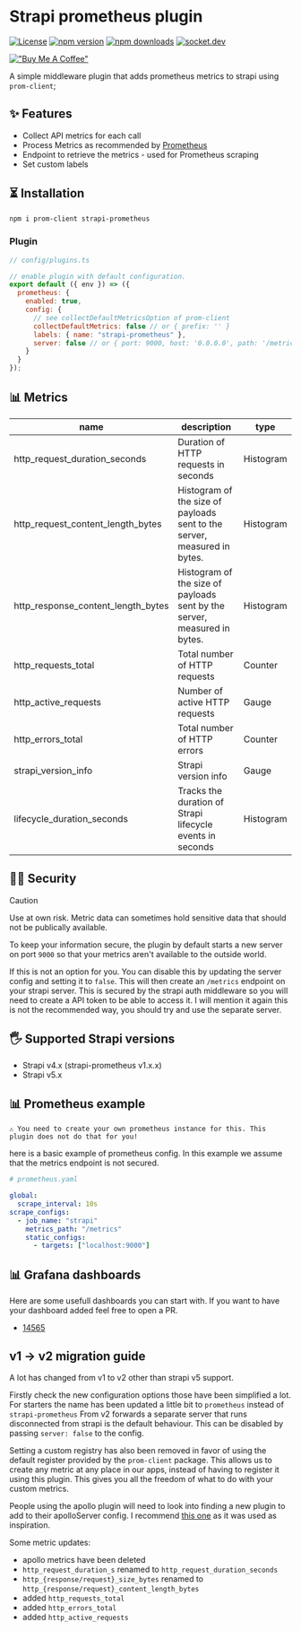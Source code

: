 # Strapi prometheus plugin

[![License][license-src]][license-href]
[![npm version][npm-version-src]][npm-version-href]
[![npm downloads][npm-downloads-src]][npm-downloads-href]
[![socket.dev][socket-dev-src]][socket-dev-href]

[!["Buy Me A Coffee"][coffee-src]][coffee-href]

A simple middleware plugin that adds prometheus metrics to strapi using `prom-client`;

## ✨ Features

- Collect API metrics for each call
- Process Metrics as recommended by [Prometheus](https://prometheus.io/docs/instrumenting/writing_clientlibs/#standard-and-runtime-collectors)
- Endpoint to retrieve the metrics - used for Prometheus scraping
- Set custom labels

## ⏳ Installation

```bash
npm i prom-client strapi-prometheus
```

### Plugin

```js
// config/plugins.ts

// enable plugin with default configuration.
export default ({ env }) => ({
  prometheus: {
    enabled: true,
    config: {
      // see collectDefaultMetricsOption of prom-client
      collectDefaultMetrics: false // or { prefix: '' }
      labels: { name: "strapi-prometheus" },
      server: false // or { port: 9000, host: '0.0.0.0', path: '/metrics' }
    }
  }
});
```

## 📊 Metrics

|name|description|type|
|---|---|---|
|http_request_duration_seconds|Duration of HTTP requests in seconds|Histogram|
|http_request_content_length_bytes|Histogram of the size of payloads sent to the server, measured in bytes.|Histogram|
|http_response_content_length_bytes|Histogram of the size of payloads sent by the server, measured in bytes.|Histogram|
|http_requests_total|Total number of HTTP requests|Counter|
|http_active_requests|Number of active HTTP requests|Gauge|
|http_errors_total|Total number of HTTP errors|Counter|
|strapi_version_info|Strapi version info|Gauge|
|lifecycle_duration_seconds|Tracks the duration of Strapi lifecycle events in seconds|Histogram|

## 👮‍♀️ Security

> [!CAUTION]
> Use at own risk. Metric data can sometimes hold sensitive data that should not be publically available.

To keep your information secure, the plugin by default starts a new server on port `9000` so that your metrics aren't available to the outside world.

If this is not an option for you. You can disable this by updating the server config and setting it to `false`. This will then create an `/metrics` endpoint on your strapi server. This is secured by the strapi auth middleware so you will need to create a API token to be able to access it. I will mention it again this is not the recommended way, you should try and use the separate server.

## 🖐 Supported Strapi versions

- Strapi v4.x (strapi-prometheus v1.x.x)
- Strapi v5.x

## 📊 Prometheus example

`⚠️ You need to create your own prometheus instance for this. This plugin does not do that for you!`

here is a basic example of prometheus config. In this example we assume that the metrics endpoint is not secured.

```yml
# prometheus.yaml

global:
  scrape_interval: 10s
scrape_configs:
  - job_name: "strapi"
    metrics_path: "/metrics"
    static_configs:
      - targets: ["localhost:9000"]
```

## 📊 Grafana dashboards

Here are some usefull dashboards you can start with. If you want to have your dashboard added feel free to open a PR.

- [14565](https://grafana.com/grafana/dashboards/14565)

## v1 -> v2 migration guide

A lot has changed from v1 to v2 other than strapi v5 support.

Firstly check the new configuration options those have been simplified a lot.
For starters the name has been updated a little bit to `prometheus` instead of `strapi-prometheus`
From v2 forwards a separate server that runs disconnected from strapi is the default behaviour. This can be disabled by passing `server: false` to the config.

Setting a custom registry has also been removed in favor of using the default register provided by the `prom-client` package. This allows us to create any metric at any place in our apps, instead of having to register it using this plugin. This gives you all the freedom of what to do with your custom metrics.

People using the apollo plugin will need to look into finding a new plugin to add to their apolloServer config. I recommend [this one](https://github.com/bfmatei/apollo-prometheus-exporter) as it was used as inspiration.

Some metric updates:

- apollo metrics have been deleted
- `http_request_duration_s` renamed to `http_request_duration_seconds`
- `http_{response/request}_size_bytes` renamed to `http_{response/request}_content_length_bytes`
- added `http_requests_total`
- added `http_errors_total`
- added `http_active_requests`

<!-- Badges -->

[npm-version-src]: https://img.shields.io/npm/v/strapi-prometheus.svg?style=flat&colorA=18181B&colorB=28CF8D
[npm-version-href]: https://npmjs.com/package/strapi-prometheus

[npm-downloads-src]: https://img.shields.io/npm/dt/strapi-prometheus.svg?style=flat&colorA=18181B&colorB=28CF8D
[npm-downloads-href]: https://npmjs.com/package/strapi-prometheus

[license-src]: https://img.shields.io/npm/l/strapi-prometheus.svg?style=flat&colorA=18181B&colorB=28CF8D
[license-href]: https://npmjs.com/package/strapi-prometheus

[socket-dev-src]: https://socket.dev/api/badge/npm/package/strapi-prometheus/latest
[socket-dev-href]: https://socket.dev/npm/package/strapi-prometheus/overview

[coffee-src]: https://www.buymeacoffee.com/assets/img/custom_images/orange_img.png
[coffee-href]: https://www.buymeacoffee.com/xanderd



